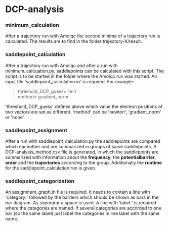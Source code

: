 # DCP-analysis

### minimum_calculation
After a trajectory run with Amolqc the second minima of a trajectory run is calculated. The results are to find in the folder trajectory-X/result. 


### saddlepoint_calculation
After a trajectory run with Amolqc and after a run with minimum_calcuation.py, saddlepoints can be calculated with this script. The script is to be started in the folder where the Amolqc run was started. An input file 'saddlepoint_calculation.in' is required. For example:

> threshold_DCP_guess= 1e-1  
  method= gradient_norm 
  
'threshold_DCP_guess' defines above which value the electron positions of two vectors are set as different.
'method' can be 'newton', 'gradient_norm' or 'none'.


### saddlepoint_assignment
After a run with saddlepoint_calculation.py the saddlepoints are compared which eachother and are summarized in groups of same saddlepoints. A DCP-analysis_method.csv file is generated, in which the saddlepoints are summarized with information about the **frequency**, the **potentialbarrier**, **order** and the **trajectories** according to the group. Additionally the **runtime** for the saddlepoint_calculation run is given.

### saddlepoint_categorization
An assignment_graph.in file is required. It needs to contain a line with 'category:' followed by the barriers which should be shown as bars in the bar diagram. As seperator a space is used. A line with 'label:' is required where the categories are named. If several categories are accorded to one bar (so the same label) just label the categories in line label with the same name.

